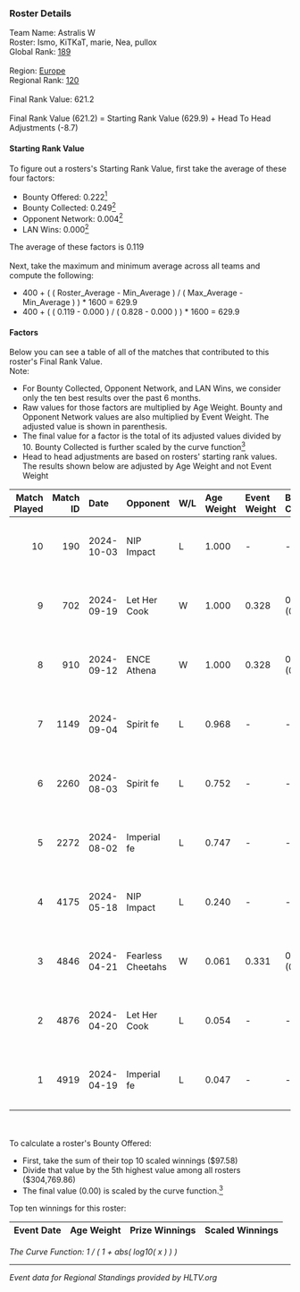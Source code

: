 ### Roster Details<br />
Team Name: Astralis W<br />
Roster: Ismo, KiTKaT, marie, Nea, pullox<br />
Global Rank: [189](../../standings_global_2024_10_09.md)<br />
<br />
Region: [Europe]( ../../standings_europe_2024_10_09.md)<br />
Regional Rank: [120]( ../../standings_europe_2024_10_09.md)<br />
<br />
Final Rank Value:  621.2<br />
<br />
Final Rank Value (621.2) = Starting Rank Value (629.9) + Head To Head Adjustments (-8.7)<br />

#### Starting Rank Value<br />
To figure out a rosters's Starting Rank Value, first take the average of these four factors:<br />
- Bounty Offered: 0.222[<sup>1</sup>](#table2)
- Bounty Collected: 0.249[<sup>2</sup>](#table1)
- Opponent Network: 0.004[<sup>2</sup>](#table1)
- LAN Wins: 0.000[<sup>2</sup>](#table1)

The average of these factors is 0.119<br />
<br />
Next, take the maximum and minimum average across all teams and compute the following:<br />
- 400 + ( ( Roster_Average - Min_Average ) / ( Max_Average - Min_Average ) ) * 1600 = 629.9
- 400 + ( ( 0.119 - 0.000 ) / ( 0.828 - 0.000 ) ) * 1600 = 629.9


#### Factors<br />
Below you can see a table of all of the matches that contributed to this roster's Final Rank Value.<br />
Note:<br />

- For Bounty Collected, Opponent Network, and LAN Wins, we consider only the ten best results over the past 6 months.
- Raw values for those factors are multiplied by Age Weight. Bounty and Opponent Network values are also multiplied by Event Weight. The adjusted value is shown in parenthesis.
- The final value for a factor is the total of its adjusted values divided by 10. Bounty Collected is further scaled by the curve function[<sup>3</sup>](#curveFunction)
- Head to head adjustments are based on rosters' starting rank values. The results shown below are adjusted by Age Weight and not Event Weight
<span id="table1"></span><br />


| Match Played | Match ID | Date       | Opponent          | W/L | Age Weight | Event Weight | Bounty Collected | Opponent Network | LAN Wins  | H2H Adj. | Roster                           |
| -: | -: | :- | :- | :- | :- | :- | :- | :- | :- | -: | :- |
|           10 |      190 | 2024-10-03 | NIP Impact        | L   | 1.000      | -            | -                | -                | -         |   -11.35 | Ismo, KiTKaT, marie, Nea, pullox |
|            9 |      702 | 2024-09-19 | Let Her Cook      | W   | 1.000      | 0.328        | 0.029 (0.009)    | 0.101 (0.033)    | 0 (0.000) |    20.97 | Ismo, KiTKaT, marie, Nea, pullox |
|            8 |      910 | 2024-09-12 | ENCE Athena       | W   | 1.000      | 0.328        | 0.000 (0.000)    | 0.028 (0.009)    | 0 (0.000) |    14.13 | Ismo, KiTKaT, marie, Nea, pullox |
|            7 |     1149 | 2024-09-04 | Spirit fe         | L   | 0.968      | -            | -                | -                | -         |   -13.49 | Ismo, KiTKaT, marie, Nea, pullox |
|            6 |     2260 | 2024-08-03 | Spirit fe         | L   | 0.752      | -            | -                | -                | -         |   -10.65 | Ismo, KiTKaT, marie, Nea, pullox |
|            5 |     2272 | 2024-08-02 | Imperial fe       | L   | 0.747      | -            | -                | -                | -         |    -4.92 | Ismo, KiTKaT, marie, Nea, pullox |
|            4 |     4175 | 2024-05-18 | NIP Impact        | L   | 0.240      | -            | -                | -                | -         |    -3.30 | Ann4, D7, KiTKaT, Nea, pullox    |
|            3 |     4846 | 2024-04-21 | Fearless Cheetahs | W   | 0.061      | 0.331        | 0.000 (0.000)    | 0.002 (0.000)    | 0 (0.000) |     0.81 | Ann4, D7, KiTKaT, Nea, pullox    |
|            2 |     4876 | 2024-04-20 | Let Her Cook      | L   | 0.054      | -            | -                | -                | -         |    -0.53 | Ann4, D7, KiTKaT, Nea, pullox    |
|            1 |     4919 | 2024-04-19 | Imperial fe       | L   | 0.047      | -            | -                | -                | -         |    -0.35 | Ann4, D7, KiTKaT, Nea, pullox    |

<br />
<span id="table2"></span><br />
To calculate a roster's Bounty Offered:<br />

- First, take the sum of their top 10 scaled winnings ($97.58)
- Divide that value by the 5th highest value among all rosters ($304,769.86)
- The final value (0.00) is scaled by the curve function.[<sup>3</sup>](#curveFunction)

Top ten winnings for this roster:<br />

| Event Date | Age Weight | Prize Winnings | Scaled Winnings |
| :- | -: | :- | :- |


<span id="curveFunction"></span>_The Curve Function: 1 / ( 1 + abs( log10( x ) ) )_<br />

---
_Event data for Regional Standings provided by HLTV.org_<br />
